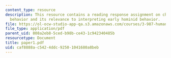 ```yaml
---
content_type: resource
description: This resource contains a reading response assignment on chimp and bonobo
  behavior and its relevance to interpreting early hominid behavior.
file: https://ol-ocw-studio-app-qa.s3.amazonaws.com/courses/3-987-human-origins-and-evolution-spring-2006/caf8888ac5424ddc92501041680a8beb_paper1.pdf
file_type: application/pdf
parent_uid: 808a2eb8-5ced-b98b-ce43-1c942340485b
resourcetype: Document
title: paper1.pdf
uid: caf8888a-c542-4ddc-9250-1041680a8beb
---
```

